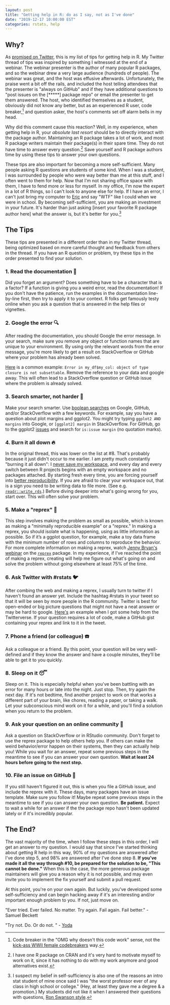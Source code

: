 ```yaml
---
layout: post
title: "Getting help in R: do as I say, not as I've done"
date: "2019-12-17 10:00:00 EST"
categories: rstats, help
---
```




## Why?

As [promised on Twitter](https://twitter.com/sctyner/status/1195425981781151745?s=20), this is my list of tips for getting help in R. My Twitter thread of tips was inspired by something I witnessed at the end of a webinar. The webinar presenter is the author of many popular R packages, and so the webinar drew a very large audience (hundreds of people). The webinar was great, and the host was effusive afterwards. Unfortunately, the praise went a bit off the rails, and included the host telling attendees that the presenter is "always on GitHub" and if they have additional questions to "post issues on the [*****] package repo" or email the presenter to get them answered. The host, who identified themselves as a student, obviously did not know any better, but as an experienced R user, code breaker,[^1] and question asker, the host's comments set off alarm bells in my head. 

Why did this comment cause this reaction? Well, in my experience, when getting help in R, your *absolute last resort* should be to directly interact with the package author. Maintaining an R package takes a lot of work, and most R package writers maintain their package(s) in their spare time. They do not have time to answer every question.[^2] Save yourself and R package authors time by using these tips to answer your own questions.

<!--
Also in my experience, if you go right for the package author, there are two likely outcomes:  

1. They will ignore or not see your question.  
2. They will reply to you snarkily. (This is especially likely if the package is very popular, the author happens to be having a bad day, and/or they have already seen your question 100 times from others.)  

Note how neither of these outcomes involve getting your question answered. 

In the best case, you're left with nothing, and in the worst case you feel discouraged. Oftentimes, snark goes too far, and the package author is in the wrong. Other times, however, consider the perspective of the author: they have spent hours and hours developing this software, only to be bombarded by simple questions that could be answered by reading the documentation more closely. 

I know how I feel when I sense that my time is being wasted, and I am often tempted to snark. Package authors are humans too, so it makes sense that they would lash out when their time is being wasted and their work is undervalued.^[Writing documentation is coding, too! If you don't read it, you're ignoring the authors' hard work.] 

In addition, electronic communication can be read in different ways by different people, and the meaning is not always clear.^[My initial tweet about this was very snarky, and I came off a lot angrier than I was. As I said above, the well-intentioned host's comments set off alarm bells for me. The anger that came across was more directed at myself than the webinar host, leftover from previous incidents where I was "called out" for asking bad questions online.] Maybe the author didn't intend to be snarky, or maybe they did but it came off harsher than necessary. Either way, you can't know what they were thinking. Avoid this negativity and ambiguity entirely, and save yourself and R package authors time by using these tips to answer your own questions.  
-->

These tips are also important for becoming a more self-sufficient. Many people asking R questions are students of some kind. When I was a student, I was surrounded by people who were way better than me at this stuff, and I often went to them for help. Now that I'm not sharing office space with them, I have to fend more or less for myself. In my office, I'm now the expert in a lot of R things, so I can't look to anyone else for help. If I have an error, I can't just bring my computer to [Eric](https://erichare.me/) and say "WTF" like I could when we were in school. By becoming self-sufficient, you are making an investment in your future. It's harder than just asking [insert your favorite R package author here] what the answer is, but it's better for you.[^3]

## The Tips

These tips are presented in a different order than in my Twitter thread, being optimized based on more careful thought and feedback from others in the thread. If you have an R question or problem, try these tips in the order presented to find your solution. 

### 1. Read the documentation 📖

Did you forget an argument? Does something have to be a character that is a factor? If a function is giving you a weird error, read the documentation! If you don't have the patience, run the examples in the documentation line-by-line first, then try to apply it to your context. R folks get famously testy online when you ask a question that is answered in the help files or vignettes. 

### 2. Google the error 🔍

After reading the documentation, you should Google the error message. In your search, make sure you remove any object or function names that are unique to your environment. By using only the relevant words from the error message, you're more likely to get a result on StackOverflow or GitHub where your problem has already been solved. 

[Here](https://twitter.com/JennyBryan/status/1199128468622999553?s=20) is a common example: `Error in my_df$my_col: object of type closure is not subsettable`. Remove the reference to your data and google away. This will often lead to a StackOverflow question or GitHub issue where the problem is already solved.   

### 3. Search smarter, not harder 🧠

Make your search smarter. Use [boolean searches](https://www.mcgill.ca/caps/files/caps/gcs2014_linkedinbooleansearchtips.pdf) on Google, GitHub, and/or StackOverflow with a few keywords. For example, say you have a question about plot margins and ggplot2. You might try typing `ggplot2 AND margins` into Google, or `[ggplot2] margin` in StackOverflow. For GitHub, go to the ggplot2 [issues](https://github.com/tidyverse/ggplot2/issues) and search for `is:issue margin` (no quotation marks). 

### 4. Burn it all down 🔥

In the original thread, this was lower on the list at #8. That's probably because it just didn't occur to me earlier. I am pretty much constantly "burning it all down": I [never save my workspace](https://twitter.com/robinson_es/status/1202022415422967808), and every day and every switch between R projects begins with an empty workspace and no packages attached. By starting fresh every time, you are forcing yourself into [better reproducibility](https://twitter.com/hadleywickham/status/1032665959734108160?s=20). If you are afraid to clear your workspace out, that is a sign you need to be writing data to file more. (See e.g. [`readr::write_rds`](https://readr.tidyverse.org/reference/read_rds.html).) Before diving deeper into what's going wrong for you, start over. This will often solve your problem.


### 5. Make a "reprex" 🔁

This step involves making the problem as small as possible,  which is known as making a "minimally reproducible example" or a "reprex."  In making a reprex, you should isolate what is happening, using as little information as possible. So if it’s a ggplot question, for example, make a toy data frame with the minimum number of rows and columns to reproduce the behavior. For more complete information on making a reprex, watch [Jenny Bryan's webinar](https://resources.rstudio.com/webinars/help-me-help-you-creating-reproducible-examples-jenny-bryan) on the [`reprex`](https://reprex.tidyverse.org/) package. 
In my experience, if I've reached the point of making a reprex, creating will help me figure out what's going on and solve the problem without going elsewhere at least 75% of the time. 

### 6. Ask Twitter with #rstats 🐦

After combing the web and making a reprex, I usually turn to twitter if I haven't found an answer yet. Include the hashtag #rstats in your tweet so that it will be seen by more people in the R community. Twitter is best for open-ended or big picture questions that might not have a neat answer or may be hard to google. [Here's](https://twitter.com/sctyner/status/1099081161064763393?s=20) an example when I got some help from the Twitterverse. If your question requires a lot of code, make a GitHub gist containing your reprex and link to it in the tweet. 

### 7. Phone a friend (or colleague) ☎️

Ask a colleague or a friend. By this point, your question will be very well-defined and if they know the answer and have a couple minutes, they’ll be able to get it to you quickly. 

### 8. Sleep on it 😴

Sleep on it. This is especially helpful when you've been battling with an error for many hours or late into the night. Just stop. Then, try again the next day. If it's not bedtime, find another project to work on that works a different part of your brain, like chores, reading a paper, or taking a walk. Let your subconscious mind work on it for a while, and you'll find a solution when you return to the problem. 

### 9. Ask your question on an online community 💬

Ask a question on StackOverflow or in RStudio community. Don't forget to use the reprex package to help others help you. If others can make the weird behavior/error happen on their systems, then they can actually help you!  While you wait for an answer, repeat some previous steps in the meantime to see if you can answer your own question.  **Wait at least 24 hours before going to the next step.**

### 10. File an issue on GitHub 🙋

If you still haven't figured it out, this is when you file a GitHub issue, and include the reprex with it. These days, many packages have an issue template. Make sure you follow it! Maybe repeat some previous steps in the meantime to see if you can answer your own question. **Be patient.** Expect to wait a while for an answer if the the package repo hasn't been updated lately or if it's incredibly popular.  

## The End? 

The vast majority of the time, when I follow these steps in this order, I will get an answer to my question. I would say that since I've started thinking about getting R help in this way, 90% of my questions are answered after I've done step 5, and 98% are answered after I've done step 8.  **If you've made it all the way through #10, be prepared for the solution to be, "This cannot be done."** When this is the case, the more generous package maintainers will give you a reason why it is not possible, and may even invite you to implement the fix yourself and submit a pull request. 

At this point, you're on your own again. But luckily, you've developed some self-sufficiency and can begin hacking away if it's an interesting and/or important enough problem to you. If not, just move on.  

"Ever tried. Ever failed. No matter. Try again. Fail again. Fail better." - Samuel Beckett 

"Try not. Do. Or do not. " - [Yoda](https://youtu.be/BQ4yd2W50No)

[^1]: Code breaker in the "OMG why doesn't this code work" sense, not the [kick-ass WWII female codebreakers](https://www.smithsonianmag.com/history/how-women-codebreakers-wwii-helped-win-war-180965058/) way.

[^2]: I have one R package on CRAN and it's very hard to motivate myself to work on it, since it has nothing to do with my work anymore and good alternatives exist.

[^3]: I suspect my belief in self-sufficiency is also one of the reasons an intro stat student of mine once said I was "the worst professor ever of any class in high school or college." (Hey, at least they gave me a degree & a promotion.) My students did not like it when I answered their questions with questions, [Ron Swanson style](https://vimeo.com/53975076).

<!--
Tweet text: 
My Top 10 Tips for Getting Help in R:
TL;DR:
📖Read the documentation
🔍Google the error
🧠Search smarter, not harder
🔥Burn it all down
🔁Make a reprex
🐦Ask Twitter with #rstats
☎️Phone a friend
😴Sleep on it
💬Ask your question on an online community
🙋File an issue on GitHub
--> 
